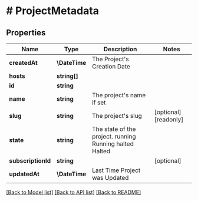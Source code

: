 # # ProjectMetadata

## Properties

Name | Type | Description | Notes
------------ | ------------- | ------------- | -------------
**createdAt** | **\DateTime** | The Project&#39;s Creation Date |
**hosts** | **string[]** |  |
**id** | **string** |  |
**name** | **string** | The project&#39;s name if set |
**slug** | **string** | The project&#39;s slug | [optional] [readonly]
**state** | **string** | The state of the project. running Running halted Halted |
**subscriptionId** | **string** |  | [optional]
**updatedAt** | **\DateTime** | Last Time Project was Updated |

[[Back to Model list]](../../README.md#models) [[Back to API list]](../../README.md#endpoints) [[Back to README]](../../README.md)
